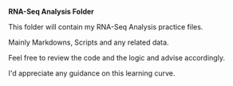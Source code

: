 **RNA-Seq Analysis Folder**

This folder will contain my RNA-Seq Analysis practice files. 

Mainly Markdowns, Scripts and any related data. 

Feel free to review the code and the logic and advise accordingly. 

I'd appreciate any guidance on this learning curve.
